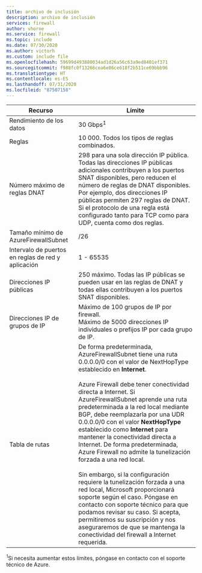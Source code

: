```yaml
---
title: archivo de inclusión
description: archivo de inclusión
services: firewall
author: vhorne
ms.service: firewall
ms.topic: include
ms.date: 07/30/2020
ms.author: victorh
ms.custom: include file
ms.openlocfilehash: 59699d493880034ad1d26a56c63a9ed8401ef371
ms.sourcegitcommit: f988fc0f13266cea6e86ce618f2b511ce69bbb96
ms.translationtype: HT
ms.contentlocale: es-ES
ms.lasthandoff: 07/31/2020
ms.locfileid: "87507158"
---
```

| Recurso | Límite |
| --- | --- |
| Rendimiento de los datos |30 Gbps<sup>1</sup> |
|Reglas|10 000. Todos los tipos de reglas combinados.|
|Número máximo de reglas DNAT|298 para una sola dirección IP pública.<br>Todas las direcciones IP públicas adicionales contribuyen a los puertos SNAT disponibles, pero reducen el número de reglas de DNAT disponibles. Por ejemplo, dos direcciones IP públicas permiten 297 reglas de DNAT. Si el protocolo de una regla está configurado tanto para TCP como para UDP, cuenta como dos reglas.|
|Tamaño mínimo de AzureFirewallSubnet |/26|
|Intervalo de puertos en reglas de red y aplicación|1 - 65535|
|Direcciones IP públicas|250 máximo. Todas las IP públicas se pueden usar en las reglas de DNAT y todas ellas contribuyen a los puertos SNAT disponibles.|
|Direcciones IP de grupos de IP|Máximo de 100 grupos de IP por firewall.<br>Máximo de 5000 direcciones IP individuales o prefijos IP por cada grupo de IP.
|Tabla de rutas|De forma predeterminada, AzureFirewallSubnet tiene una ruta 0.0.0.0/0 con el valor de NextHopType establecido en **Internet**.<br><br>Azure Firewall debe tener conectividad directa a Internet. Si AzureFirewallSubnet aprende una ruta predeterminada a la red local mediante BGP, debe reemplazarla por una UDR 0.0.0.0/0 con el valor **NextHopType** establecido como **Internet** para mantener la conectividad directa a Internet. De forma predeterminada, Azure Firewall no admite la tunelización forzada a una red local.<br><br>Sin embargo, si la configuración requiere la tunelización forzada a una red local, Microsoft proporcionará soporte según el caso. Póngase en contacto con soporte técnico para que podamos revisar su caso. Si acepta, permitiremos su suscripción y nos aseguraremos de que se mantenga la conectividad del firewall a Internet requerida.|

<sup>1</sup>Si necesita aumentar estos límites, póngase en contacto con el soporte técnico de Azure.
